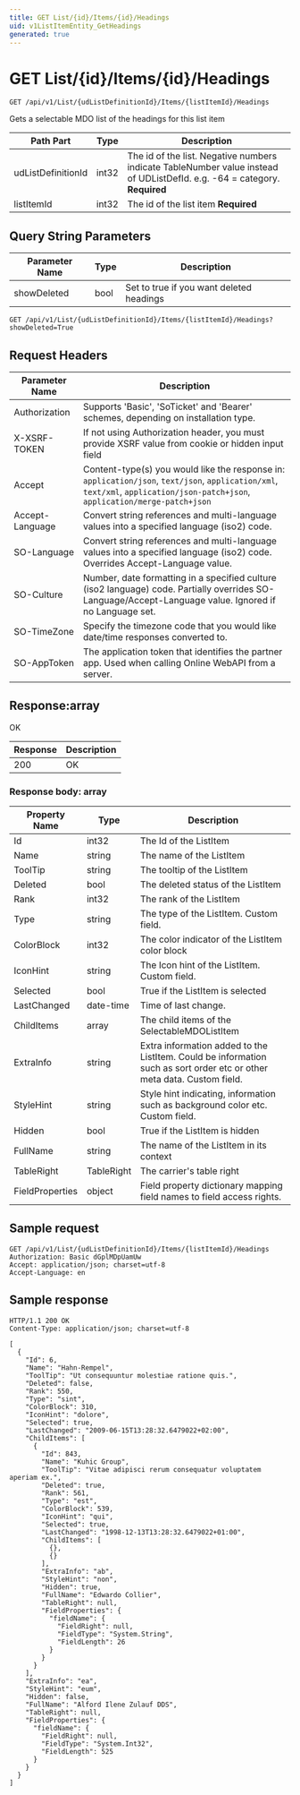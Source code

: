 ```yaml
---
title: GET List/{id}/Items/{id}/Headings
uid: v1ListItemEntity_GetHeadings
generated: true
---
```


# GET List/{id}/Items/{id}/Headings

```http
GET /api/v1/List/{udListDefinitionId}/Items/{listItemId}/Headings
```

Gets a selectable MDO list of the headings for this list item






| Path Part | Type | Description |
|-----------|------|-------------|
| udListDefinitionId | int32 | The id of the list. Negative numbers indicate TableNumber value instead of UDListDefId. e.g. -64 = category. **Required** |
| listItemId | int32 | The id of the list item **Required** |


## Query String Parameters

| Parameter Name | Type |  Description |
|----------------|------|--------------|
| showDeleted | bool |  Set to true if you want deleted headings |

```http
GET /api/v1/List/{udListDefinitionId}/Items/{listItemId}/Headings?showDeleted=True
```


## Request Headers

| Parameter Name | Description |
|----------------|-------------|
| Authorization  | Supports 'Basic', 'SoTicket' and 'Bearer' schemes, depending on installation type. |
| X-XSRF-TOKEN   | If not using Authorization header, you must provide XSRF value from cookie or hidden input field |
| Accept         | Content-type(s) you would like the response in: `application/json`, `text/json`, `application/xml`, `text/xml`, `application/json-patch+json`, `application/merge-patch+json` |
| Accept-Language | Convert string references and multi-language values into a specified language (iso2) code. |
| SO-Language | Convert string references and multi-language values into a specified language (iso2) code. Overrides Accept-Language value. |
| SO-Culture | Number, date formatting in a specified culture (iso2 language) code. Partially overrides SO-Language/Accept-Language value. Ignored if no Language set. |
| SO-TimeZone | Specify the timezone code that you would like date/time responses converted to. |
| SO-AppToken | The application token that identifies the partner app. Used when calling Online WebAPI from a server. |


## Response:array

OK

| Response | Description |
|----------------|-------------|
| 200 | OK |

### Response body: array

| Property Name | Type |  Description |
|----------------|------|--------------|
| Id | int32 | The Id of the ListItem |
| Name | string | The name of the ListItem |
| ToolTip | string | The tooltip of the ListItem |
| Deleted | bool | The deleted status of the ListItem |
| Rank | int32 | The rank of the ListItem |
| Type | string | The type of the ListItem. Custom field. |
| ColorBlock | int32 | The color indicator of the ListItem color block |
| IconHint | string | The Icon hint of the ListItem. Custom field. |
| Selected | bool | True if the ListItem is selected |
| LastChanged | date-time | Time of last change. |
| ChildItems | array | The child items of the SelectableMDOListItem |
| ExtraInfo | string | Extra information added to the ListItem. Could be information such as sort order etc or other meta data. Custom field. |
| StyleHint | string | Style hint indicating, information such as background color etc. Custom field. |
| Hidden | bool | True if the ListItem is hidden |
| FullName | string | The name of the ListItem in its context |
| TableRight | TableRight | The carrier's table right |
| FieldProperties | object | Field property dictionary mapping field names to field access rights. |

## Sample request

```http!
GET /api/v1/List/{udListDefinitionId}/Items/{listItemId}/Headings
Authorization: Basic dGplMDpUamUw
Accept: application/json; charset=utf-8
Accept-Language: en
```

## Sample response

```http_
HTTP/1.1 200 OK
Content-Type: application/json; charset=utf-8

[
  {
    "Id": 6,
    "Name": "Hahn-Rempel",
    "ToolTip": "Ut consequuntur molestiae ratione quis.",
    "Deleted": false,
    "Rank": 550,
    "Type": "sint",
    "ColorBlock": 310,
    "IconHint": "dolore",
    "Selected": true,
    "LastChanged": "2009-06-15T13:28:32.6479022+02:00",
    "ChildItems": [
      {
        "Id": 843,
        "Name": "Kuhic Group",
        "ToolTip": "Vitae adipisci rerum consequatur voluptatem aperiam ex.",
        "Deleted": true,
        "Rank": 561,
        "Type": "est",
        "ColorBlock": 539,
        "IconHint": "qui",
        "Selected": true,
        "LastChanged": "1998-12-13T13:28:32.6479022+01:00",
        "ChildItems": [
          {},
          {}
        ],
        "ExtraInfo": "ab",
        "StyleHint": "non",
        "Hidden": true,
        "FullName": "Edwardo Collier",
        "TableRight": null,
        "FieldProperties": {
          "fieldName": {
            "FieldRight": null,
            "FieldType": "System.String",
            "FieldLength": 26
          }
        }
      }
    ],
    "ExtraInfo": "ea",
    "StyleHint": "eum",
    "Hidden": false,
    "FullName": "Alford Ilene Zulauf DDS",
    "TableRight": null,
    "FieldProperties": {
      "fieldName": {
        "FieldRight": null,
        "FieldType": "System.Int32",
        "FieldLength": 525
      }
    }
  }
]
```